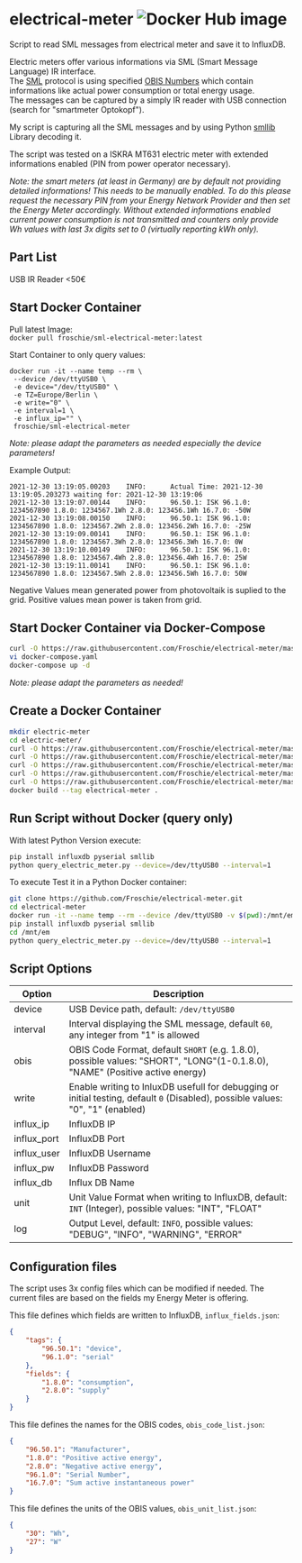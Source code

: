 # electrical-meter ![Docker Hub image](https://github.com/Froschie/electrical-meter/workflows/Docker%20Hub%20image/badge.svg)

Script to read SML messages from electrical meter and save it to InfluxDB.  

Electric meters offer various informations via SML (Smart Message Language) IR interface.  
The [SML](https://de.wikipedia.org/wiki/Smart_Message_Language) protocol is using specified [OBIS Numbers](https://de.wikipedia.org/wiki/OBIS-Kennzahlen) which contain informations like actual power consumption or total energy usage.  
The messages can be captured by a simply IR reader with USB connection (search for "smartmeter Optokopf").  

My script is capturing all the SML messages and by using Python [smllib](https://github.com/spacemanspiff2007/SmlLib) Library decoding it.

The script was tested on a ISKRA MT631 electric meter with extended informations enabled (PIN from power operator necessary).

*Note: the smart meters (at least in Germany) are by default not providing detailed informations! This needs to be manually enabled. To do this please request the necessary PIN from your Energy Network Provider and then set the Energy Meter accordingly. Without extended informations enabled current power consumption is not transmitted and counters only provide Wh values with last 3x digits set to 0 (virtually reporting kWh only).*


## Part List
USB IR Reader <50€


## Start Docker Container  

Pull latest Image:  
`docker pull froschie/sml-electrical-meter:latest`  

Start Container to only query values:  
```
docker run -it --name temp --rm \
 --device /dev/ttyUSB0 \
 -e device="/dev/ttyUSB0" \
 -e TZ=Europe/Berlin \
 -e write="0" \
 -e interval=1 \
 -e influx_ip="" \
 froschie/sml-electrical-meter
```
*Note: please adapt the parameters as needed especially the device parameters!*  

Example Output:
```
2021-12-30 13:19:05.00203    INFO:      Actual Time: 2021-12-30 13:19:05.203273 waiting for: 2021-12-30 13:19:06
2021-12-30 13:19:07.00144    INFO:      96.50.1: ISK 96.1.0: 1234567890 1.8.0: 1234567.1Wh 2.8.0: 123456.1Wh 16.7.0: -50W
2021-12-30 13:19:08.00150    INFO:      96.50.1: ISK 96.1.0: 1234567890 1.8.0: 1234567.2Wh 2.8.0: 123456.2Wh 16.7.0: -25W
2021-12-30 13:19:09.00141    INFO:      96.50.1: ISK 96.1.0: 1234567890 1.8.0: 1234567.3Wh 2.8.0: 123456.3Wh 16.7.0: 0W
2021-12-30 13:19:10.00149    INFO:      96.50.1: ISK 96.1.0: 1234567890 1.8.0: 1234567.4Wh 2.8.0: 123456.4Wh 16.7.0: 25W
2021-12-30 13:19:11.00141    INFO:      96.50.1: ISK 96.1.0: 1234567890 1.8.0: 1234567.5Wh 2.8.0: 123456.5Wh 16.7.0: 50W
```

Negative Values mean generated power from photovoltaik is suplied to the grid. Positive values mean power is taken from grid.


## Start Docker Container via Docker-Compose  
```bash
curl -O https://raw.githubusercontent.com/Froschie/electrical-meter/master/docker-compose.yaml
vi docker-compose.yaml
docker-compose up -d
```
*Note: please adapt the parameters as needed!*


## Create a Docker Container

```bash
mkdir electric-meter
cd electric-meter/
curl -O https://raw.githubusercontent.com/Froschie/electrical-meter/master/Dockerfile
curl -O https://raw.githubusercontent.com/Froschie/electrical-meter/master/query_electric_meter.py
curl -O https://raw.githubusercontent.com/Froschie/electrical-meter/master/influx_fields.json
curl -O https://raw.githubusercontent.com/Froschie/electrical-meter/master/obis_code_list.json
curl -O https://raw.githubusercontent.com/Froschie/electrical-meter/master/obis_unit_list.json
docker build --tag electrical-meter .
```

## Run Script without Docker (query only)

With latest Python Version execute:

```bash
pip install influxdb pyserial smllib
python query_electric_meter.py --device=/dev/ttyUSB0 --interval=1
```

To execute Test it in a Python Docker container: 

```bash
git clone https://github.com/Froschie/electrical-meter.git
cd electrical-meter
docker run -it --name temp --rm --device /dev/ttyUSB0 -v $(pwd):/mnt/em python bash
pip install influxdb pyserial smllib
cd /mnt/em
python query_electric_meter.py --device=/dev/ttyUSB0 --interval=1
```

## Script Options

| Option | Description |
| --- | --- |
| device | USB Device path, default: `/dev/ttyUSB0` |
| interval | Interval displaying the SML message, default `60`, any integer from "1" is allowed |
| obis | OBIS Code Format, default `SHORT` (e.g. 1.8.0), possible values: "SHORT", "LONG"(1-0.1.8.0), "NAME" (Positive active energy) |
| write | Enable writing to InluxDB usefull for debugging or initial testing, default `0` (Disabled), possible values: "0", "1" (enabled) |
| influx_ip | InfluxDB IP |
| influx_port | InfluxDB Port |
| influx_user | InfluxDB Username |
| influx_pw | InfluxDB Password |
| influx_db | Influx DB Name |
| unit | Unit Value Format when writing to InfluxDB, default: `INT` (Integer), possible values: "INT", "FLOAT" |
| log | Output Level, default: `INFO`, possible values: "DEBUG", "INFO", "WARNING", "ERROR" |

## Configuration files

The script uses 3x config files which can be modified if needed. The current files are based on the fields my Energy Meter is offering.

This file defines which fields are written to InfluxDB, `influx_fields.json`:
```json
{
    "tags": {
        "96.50.1": "device",
        "96.1.0": "serial"
    },
    "fields": {
        "1.8.0": "consumption",
        "2.8.0": "supply"
    }
}
```

This file defines the names for the OBIS codes, `obis_code_list.json`:
```json
{
    "96.50.1": "Manufacturer",
    "1.8.0": "Positive active energy",
    "2.8.0": "Negative active energy",
    "96.1.0": "Serial Number",
    "16.7.0": "Sum active instantaneous power"
}
```

This file defines the units of the OBIS values, `obis_unit_list.json`:
```json
{
    "30": "Wh",
    "27": "W"
}
```
